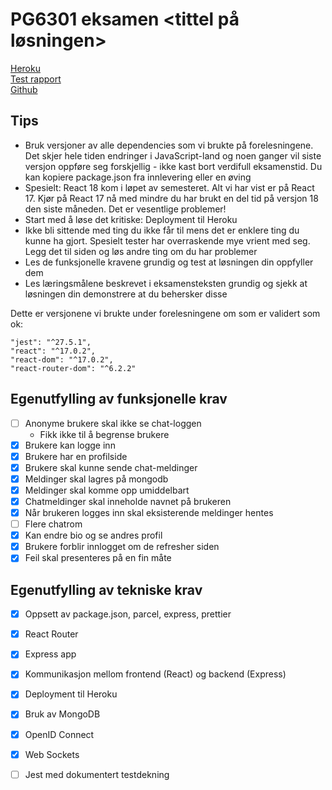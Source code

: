 # PG6301 eksamen <tittel på løsningen>

[Heroku](https://pg6301-kont.herokuapp.com) <br>
[Test rapport](https://github.com/kristiania-pg6301-2022/pg6301konte-eskil4152/commit/ba391050e1ab53c53a2637717100235dbe7cff53#commitcomment-80975394) <br>
[Github](https://github.com/kristiania-pg6301-2022/pg6301konte-eskil4152)

## Tips

* Bruk versjoner av alle dependencies som vi brukte på forelesningene. Det skjer hele tiden endringer i JavaScript-land og noen ganger vil siste versjon oppføre seg forskjellig - ikke kast bort verdifull eksamenstid. Du kan kopiere package.json fra innlevering eller en øving
* Spesielt: React 18 kom i løpet av semesteret. Alt vi har vist er på React 17. Kjør på React 17 nå med mindre du har brukt en del tid på versjon 18 den siste måneden. Det er vesentlige problemer!
* Start med å løse det kritiske: Deployment til Heroku
* Ikke bli sittende med ting du ikke får til mens det er enklere ting du kunne ha gjort. Spesielt tester har overraskende mye vrient med seg. Legg det til siden og løs andre ting om du har problemer
* Les de funksjonelle kravene grundig og test at løsningen din oppfyller dem
* Les læringsmålene beskrevet i eksamensteksten grundig og sjekk at løsningen din demonstrere at du behersker disse

Dette er versjonene vi brukte under forelesningene om som er validert som ok:

```
"jest": "^27.5.1",
"react": "^17.0.2",
"react-dom": "^17.0.2",
"react-router-dom": "^6.2.2"
```


## Egenutfylling av funksjonelle krav

* [ ] Anonyme brukere skal ikke se chat-loggen
  * Fikk ikke til å begrense brukere
* [x] Brukere kan logge inn
* [x] Brukere har en profilside
* [x] Brukere skal kunne sende chat-meldinger
* [x] Meldinger skal lagres på mongodb
* [x] Meldinger skal komme opp umiddelbart
* [x] Chatmeldinger skal inneholde navnet på brukeren
* [x] Når brukeren logges inn skal eksisterende meldinger hentes
* [ ] Flere chatrom
* [x] Kan endre bio og se andres profil
* [x] Brukere forblir innlogget om de refresher siden
* [x] Feil skal presenteres på en fin måte

## Egenutfylling av tekniske krav

* [x] Oppsett av package.json, parcel, express, prettier
* [x] React Router
* [x] Express app
* [x] Kommunikasjon mellom frontend (React) og backend (Express)
* [x] Deployment til Heroku
* [x] Bruk av MongoDB
* [x] OpenID Connect
* [x] Web Sockets
* [ ] Jest med dokumentert testdekning
 
